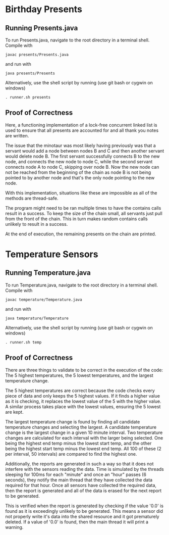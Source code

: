 # Birthday Presents

## Running Presents.java

To run Presents.java, navigate to the root directory in a terminal shell. Compile with 

    javac presents/Presents.java

and run with 

    java presents/Presents

Alternatively, use the shell script by running (use git bash or cygwin on windows)

    . runner.sh presents

## Proof of Correctness
Here, a functioning implementation of a lock-free concurrent linked list is used to ensure that all presents are accounted for and all thank you notes are written. 

The issue that the minotaur was most likely having previously was that a servant would add a node between nodes B and C and then another servant would delete node B. The first servant successfully connects B to the new node, and connects the new node to node C, while the second servant connects node A to node C, skipping over node B. Now the new node can not be reached from the beginning of the chain as node B is not being pointed to by another node and that's the only node pointing to the new node. 

With this implementation, situations like these are impossible as all of the methods are thread-safe.

The program might need to be ran multiple times to have the contains calls result in a success. To keep the size of the chain small, all servants just pull from the front of the chain. This in turn makes random contains calls unlikely to result in a success.

At the end of execution, the remaining presents on the chain are printed.

# Temperature Sensors

## Running Temperature.java

To run Temperature.java, navigate to the root directory in a terminal shell. Compile with

    javac temperature/Temperature.java

and run with

    java temperature/Temperature

Alternatively, use the shell script by running (use git bash or cygwin on windows)

    . runner.sh temp

## Proof of Correctness
There are three things to validate to be correct in the execution of the code: The 5 highest temperatures, the 5 lowest temperatures, and the largest temperature change.

The 5 highest temperatures are correct because the code checks every piece of data and only keeps the 5 highest values. If it finds a higher value as it is checking, it replaces the lowest value of the 5 with the higher value. A similar process takes place with the lowest values, ensuring the 5 lowest are kept.

The largest temperature change is found by finding all candidate temperature changes and selecting the largest. A candidate temperature change is the largest change in a given 10 minute interval. Two temperature changes are calculated for each interval with the larger being selected. One being the highest end temp minus the lowest start temp, and the other being the highest start temp minus the lowest end temp. All 100 of these (2 per interval, 50 intervals) are compared to find the highest one.

Additionally, the reports are generated in such a way so that it does not interfere with the sensors reading the data. Time is simulated by the threads sleeping for 100ms for each "minute" and once an "hour" passes (6 seconds), they notify the main thread that they have collected the data required for that hour. Once all sensors have collected the required data, then the report is generated and all of the data is erased for the next report to be generated. 

This is verified when the report is generated by checking if the value '0.0' is found as it is exceedingly unlikely to be generated. This means a sensor did not properly write it's data into the shared resource and it got prematurely deleted. If a value of '0.0' is found, then the main thread it will print a warning.